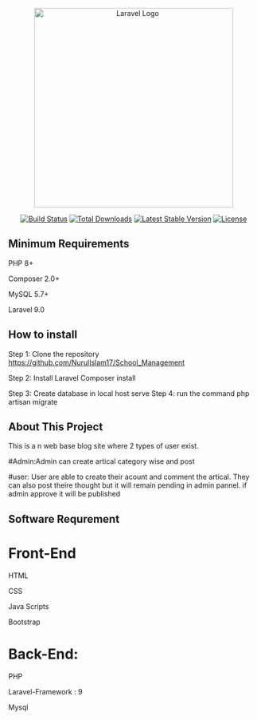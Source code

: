 <p align="center"><a href="https://laravel.com" target="_blank"><img src="https://raw.githubusercontent.com/laravel/art/master/logo-lockup/5%20SVG/2%20CMYK/1%20Full%20Color/laravel-logolockup-cmyk-red.svg" width="400" alt="Laravel Logo"></a></p>

<p align="center">
<a href="https://travis-ci.org/laravel/framework"><img src="https://travis-ci.org/laravel/framework.svg" alt="Build Status"></a>
<a href="https://packagist.org/packages/laravel/framework"><img src="https://img.shields.io/packagist/dt/laravel/framework" alt="Total Downloads"></a>
<a href="https://packagist.org/packages/laravel/framework"><img src="https://img.shields.io/packagist/v/laravel/framework" alt="Latest Stable Version"></a>
<a href="https://packagist.org/packages/laravel/framework"><img src="https://img.shields.io/packagist/l/laravel/framework" alt="License"></a>
</p>

## Minimum Requirements
PHP 8+

Composer 2.0+

MySQL 5.7+

Laravel 9.0


## How to install

Step 1: Clone the repository https://github.com/NurulIslam17/School_Management

Step 2: Install Laravel Composer install

Step 3: Create database in local host serve
Step 4: run the command php artisan migrate

## About This Project

This is a n web base blog site where 2 types of user exist. 

#Admin:Admin can create artical category wise and post
 
#user: User are able to create their acount and comment the artical. They can also post theire thought but it will remain pending in admin pannel. if admin approve it will be published


## Software Requrement

# Front-End

HTML

CSS

Java Scripts

Bootstrap

# Back-End:

PHP

Laravel-Framework : 9

Mysql


